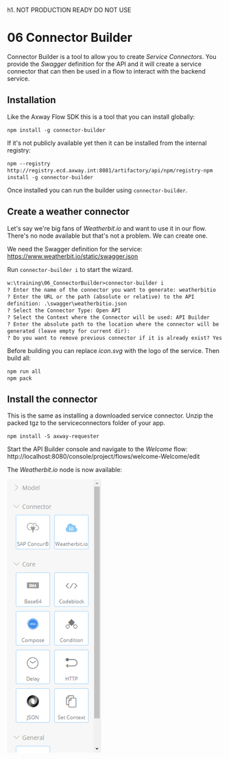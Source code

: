 h1. NOT PRODUCTION READY DO NOT USE

# 06 Connector Builder

Connector Builder is a tool to allow you to create _Service Connectors_. You provide the _Swagger_ definition for the API and it will create a service connector that can then be used in a flow to interact with the backend service.

## Installation

Like the Axway Flow SDK this is a tool that you can install globally:

```
npm install -g connector-builder
```

If it's not publicly available yet then it can be installed from the internal registry:

```
npm --registry http://registry.ecd.axway.int:8081/artifactory/api/npm/registry-npm install -g connector-builder
```

Once installed you can run the builder using ```connector-builder```.

## Create a weather connector

Let's say we're big fans of _Weatherbit.io_ and want to use it in our flow. There's no node available but that's not a problem. We can create one.

We need the Swagger definition for the service: https://www.weatherbit.io/static/swagger.json

Run ```connector-builder i``` to start the wizard.

```
w:\training\06_ConnectorBuilder>connector-builder i
? Enter the name of the connector you want to generate: weatherbitio
? Enter the URL or the path (absolute or relative) to the API definition: .\swagger\weatherbitio.json
? Select the Connector Type: Open API
? Select the Context where the Connector will be used: API Builder
? Enter the absolute path to the location where the connector will be generated (leave empty for current dir):
? Do you want to remove previous connector if it is already exist? Yes
```

Before building you can replace _icon.svg_ with the logo of the service.
Then build all:

```
npm run all
npm pack
```

## Install the connector

This is the same as installing a downloaded service connector. Unzip the packed tgz to the serviceconnectors folder of your app.

```
npm install -S axway-requester
```

Start the API Builder console and navigate to the _Welcome_ flow: http://localhost:8080/console/project/flows/welcome-Welcome/edit

The _Weatherbit.io_ node is now available:

![WeatherTool.png](./imgs/WeatherTool.png)
